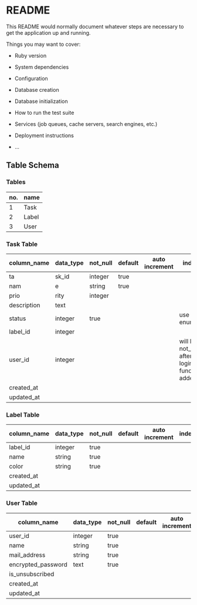 # README

This README would normally document whatever steps are necessary to get the
application up and running.

Things you may want to cover:

* Ruby version

* System dependencies

* Configuration

* Database creation

* Database initialization

* How to run the test suite

* Services (job queues, cache servers, search engines, etc.)

* Deployment instructions

* ...


## Table Schema

### Tables
| no. | name  |
| --- | ----- |
| 1   | Task  |
| 2   | Label |
| 3   | User  |


### Task Table
| column_name | data_type | not_null | default | auto increment | index                                       | comments                                 --- |     |
| ----------- | --------- | -------- | ------- | -------------- | ------------------------------------------- | -------------------------------------------- | --- |
| ta          | sk_id     | integer  | true    |                |                                             |                                              |     |
| nam         | e         | string   | true    |                |                                             |                                              |     |
| prio        | rity      | integer  |         |                |                                             |                                              |     |
| description | text      |          |         |                |                                             |                                              |     |
| status      | integer   | true     |         |                | use enum                                    |                                              |     |
| label_id    | integer   |          |         |                |                                             |                                              |     |
| user_id     | integer   |          |         |                | will be not_null after login function added |                                              |     |
| created_at  |           |          |         |                |                                             |                                              |     |
| updated_at  |           |          |         |                |                                             |                                              |     |


### Label Table
| column_name | data_type | not_null | default | auto increment | index | comments |
| ----------- | --------- | -------- | ------- | -------------- | ----- | -------- |
| label_id    | integer   | true     |         |                |       |          |
| name        | string    | true     |         |                |       |          |
| color       | string    | true     |         |                |       |          |
| created_at  |           |          |         |                |       |          |
| updated_at  |           |          |         |                |       |          |


### User Table
| column_name        | data_type | not_null | default | auto increment | index | comments |
| ------------------ | --------- | -------- | ------- | -------------- | ----- | -------- |
| user_id            | integer   | true     |         |                |       |          |
| name               | string    | true     |         |                |       |          |
| mail_address       | string    | true     |         |                |       |          |
| encrypted_password | text      | true     |         |                |       |          |
| is_unsubscribed    |           |          |         |                |       |          |
| created_at         |           |          |         |                |       |          |
| updated_at         |           |          |         |                |       |          |